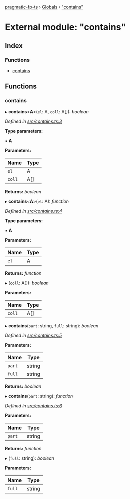 [pragmatic-fp-ts](../README.md) › [Globals](../globals.md) › ["contains"](_contains_.md)

# External module: "contains"

## Index

### Functions

* [contains](_contains_.md#contains)

## Functions

###  contains

▸ **contains**<**A**>(`el`: A, `coll`: A[]): *boolean*

*Defined in [src/contains.ts:3](https://github.com/hermann-p/pragmatic-fp-ts/blob/d13f3c1/src/contains.ts#L3)*

**Type parameters:**

▪ **A**

**Parameters:**

Name | Type |
------ | ------ |
`el` | A |
`coll` | A[] |

**Returns:** *boolean*

▸ **contains**<**A**>(`el`: A): *function*

*Defined in [src/contains.ts:4](https://github.com/hermann-p/pragmatic-fp-ts/blob/d13f3c1/src/contains.ts#L4)*

**Type parameters:**

▪ **A**

**Parameters:**

Name | Type |
------ | ------ |
`el` | A |

**Returns:** *function*

▸ (`coll`: A[]): *boolean*

**Parameters:**

Name | Type |
------ | ------ |
`coll` | A[] |

▸ **contains**(`part`: string, `full`: string): *boolean*

*Defined in [src/contains.ts:5](https://github.com/hermann-p/pragmatic-fp-ts/blob/d13f3c1/src/contains.ts#L5)*

**Parameters:**

Name | Type |
------ | ------ |
`part` | string |
`full` | string |

**Returns:** *boolean*

▸ **contains**(`part`: string): *function*

*Defined in [src/contains.ts:6](https://github.com/hermann-p/pragmatic-fp-ts/blob/d13f3c1/src/contains.ts#L6)*

**Parameters:**

Name | Type |
------ | ------ |
`part` | string |

**Returns:** *function*

▸ (`full`: string): *boolean*

**Parameters:**

Name | Type |
------ | ------ |
`full` | string |
